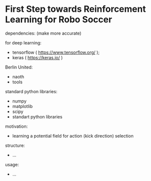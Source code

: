 # First Step towards Reinforcement Learning for Robo Soccer

dependencies: (make more accurate)

for deep learning:
- tensorflow ( https://www.tensorflow.org/ );
- keras ( https://keras.io/ )

Berlin United:
- naoth
- tools 

standard python libraries:
- numpy
- matplotlib
- scipy
- standart python libraries
    
motivation:
- learning a potential field for action (kick direction) selection 
    
structure:
- ...
    
usage:
- ...
